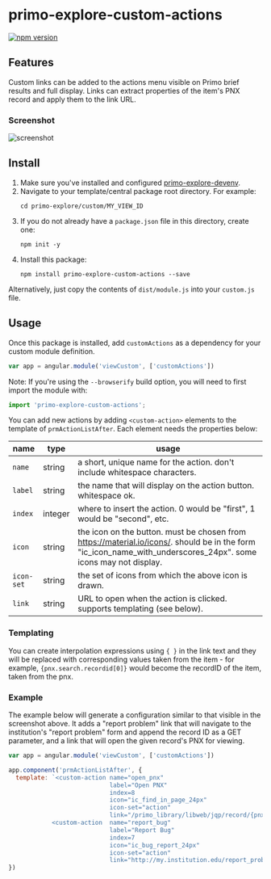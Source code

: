 # primo-explore-custom-actions

[![npm version](https://img.shields.io/npm/v/@orbis-cascade/primo-explore-custom-actions.svg)](https://www.npmjs.com/package/@orbis-cascade/primo-explore-custom-actions)

## Features
Custom links can be added to the actions menu visible on Primo brief results and full display. Links can extract properties of the item's PNX record and apply them to the link URL.

### Screenshot
![screenshot](screenshot.png)

## Install
1. Make sure you've installed and configured [primo-explore-devenv](https://github.com/ExLibrisGroup/primo-explore-devenv).
2. Navigate to your template/central package root directory. For example:
    ```
    cd primo-explore/custom/MY_VIEW_ID
    ```
3. If you do not already have a `package.json` file in this directory, create one:
    ```
    npm init -y
    ```
4. Install this package:
    ```
    npm install primo-explore-custom-actions --save
    ```
Alternatively, just copy the contents of `dist/module.js` into your `custom.js` file.

## Usage
Once this package is installed, add `customActions` as a dependency for your custom module definition.

```js
var app = angular.module('viewCustom', ['customActions'])
```
Note: If you're using the `--browserify` build option, you will need to first import the module with:

```javascript
import 'primo-explore-custom-actions';
```

You can add new actions by adding `<custom-action>` elements to the template of `prmActionListAfter`. Each element needs the properties below:

| name | type | usage |
|---|---|---|
| `name` | string | a short, unique name for the action. don't include whitespace characters. |
| `label` | string | the name that will display on the action button. whitespace ok. |
| `index` | integer | where to insert the action. 0 would be "first", 1 would be "second", etc.|
| `icon` | string | the icon on the button. must be chosen from <https://material.io/icons/>. should be in the form "ic_icon_name_with_underscores_24px". some icons may not display. |
| `icon-set` | string | the set of icons from which the above icon is drawn.|
| `link` | string | URL to open when the action is clicked. supports templating (see below). |

### Templating

You can create interpolation expressions using `{ }` in the link text and they will be replaced with corresponding values taken from the item - for example, `{pnx.search.recordid[0]}` would become the recordID of the item, taken from the pnx.

### Example

The example below will generate a configuration similar to that visible in the screenshot above. It adds a "report problem" link that will navigate to the institution's "report problem" form and append the record ID as a GET parameter, and a link that will open the given record's PNX for viewing.

```js
var app = angular.module('viewCustom', ['customActions'])

app.component('prmActionListAfter', {
  template: `<custom-action name="open_pnx"
                            label="Open PNX"
                            index=8
                            icon="ic_find_in_page_24px"
                            icon-set="action"
                            link="/primo_library/libweb/jqp/record/{pnx.search.recordid[0]}.pnx" />
            <custom-action  name="report_bug"
                            label="Report Bug"
                            index=7
                            icon="ic_bug_report_24px"
                            icon-set="action"
                            link="http://my.institution.edu/report_problem?record_id={pnx.search.recordid[0]}" />`
})
```

<!-- ## Running tests
1. Clone the repo
2. Run `npm install`
3. Run `npm test` -->
